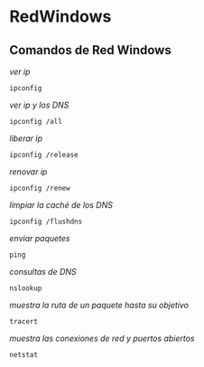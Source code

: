 # RedWindows

## Comandos de Red Windows 


*ver ip*
```
ipconfig
```
*ver ip y los DNS*
```
ipconfig /all
```
*liberar ip*
```
ipconfig /release
```
*renovar ip*
```
ipconfig /renew
```
*limpiar la caché de los DNS*
```
ipconfig /flushdns
```
*enviar paquetes*

```
ping
```
*consultas de DNS*
```
nslookup
```
*muestra la ruta de un paquete hasta su objetivo*
```
tracert
```
*muestra las conexiones de red y puertos abiertos*
```
netstat
```
